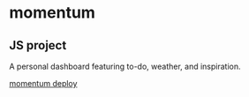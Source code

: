 # momentum

## JS project

A personal dashboard featuring to-do, weather, and inspiration.

[momentum deploy](https://maxblessed91-momentum.netlify.app/)
